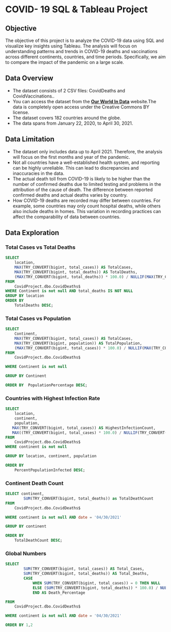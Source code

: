 # COVID- 19 SQL & Tableau Project

## Objective

 The objective of this project is to analyze the COVID-19 data using SQL and visualize key insights using Tableau. The analysis will focus on understanding patterns and trends in COVID-19 deaths and vaccinations across different continents, countries, and time periods. Specifically, we aim to compare the impact of the pandemic on a large scale.

## Data Overview

- The dataset consists of 2 CSV files: CovidDeaths and CovidVaccinations..
- You can access the dataset from the [**Our World In Data**](https://ourworldindata.org/covid-deaths) website.The data is completely open access under the Creative Commons BY license.
- The dataset covers 182 countries around the globe.
- The data spans from January 22, 2020, to April 30, 2021.

## Data Limitation
- The dataset only includes data up to April 2021. Therefore, the analysis will focus on the first months and year of the pandemic.
- Not all countries have a well-established health system, and reporting can be highly unreliable. This can lead to discrepancies and inaccuracies in the data.
- The actual death toll from COVID-19 is likely to be higher than the number of confirmed deaths due to limited testing and problems in the attribution of the cause of death. The difference between reported confirmed deaths and actual deaths varies by country.
- How COVID-19 deaths are recorded may differ between countries. For example, some countries may only count hospital deaths, while others also include deaths in homes. This variation in recording practices can affect the comparability of data between countries.

## Data Exploration

### Total Cases vs Total Deaths

``` SQL
SELECT 
    location,
    MAX(TRY_CONVERT(bigint, total_cases)) AS TotalCases,
    MAX(TRY_CONVERT(bigint, total_deaths)) AS TotalDeaths,
    (MAX(TRY_CONVERT(bigint, total_deaths)) * 100.0) / NULLIF(MAX(TRY_CONVERT(bigint, total_cases)), 0) AS DeathRate
FROM
    CovidProject.dbo.CovidDeaths$
WHERE Continent is not null AND total_deaths IS NOT NULL
GROUP BY location
ORDER BY
    TotalDeaths DESC;
```

### Total Cases vs Population

``` SQL
SELECT 
    Continent,
    MAX(TRY_CONVERT(bigint, total_cases)) AS TotalCases,
    MAX(TRY_CONVERT(bigint, population)) AS TotalPopulation,
    (MAX(TRY_CONVERT(bigint, total_cases)) * 100.0) / NULLIF(MAX(TRY_CONVERT(bigint, population)), 0) AS PopulationPercentage
FROM
    CovidProject.dbo.CovidDeaths$

WHERE Continent is not null

GROUP BY Continent

ORDER BY  PopulationPercentage DESC;

```
### Countries with Highest Infection Rate

``` SQL
SELECT
    location,
	continent,
    population,
   MAX(TRY_CONVERT(bigint, total_cases)) AS HighestInfectionCount,
   MAX((TRY_CONVERT(bigint, total_cases) * 100.0) / NULLIF(TRY_CONVERT(bigint, population), 0)) AS PercentPopulationInfected
FROM
    CovidProject.dbo.CovidDeaths$
WHERE continent is not null

GROUP BY location, continent, population

ORDER BY
    PercentPopulationInfected DESC;
```

### Continent Death Count


``` SQL
SELECT continent,
		SUM(TRY_CONVERT(bigint, total_deaths)) as TotalDeathCount
FROM
    CovidProject.dbo.CovidDeaths$

WHERE continent is not null AND date = '04/30/2021'

GROUP BY continent		

ORDER BY
    TotalDeathCount DESC;
```

### Global Numbers

``` SQL
SELECT 
		SUM(TRY_CONVERT(bigint, total_cases)) AS Total_Cases,
		SUM(TRY_CONVERT(bigint, total_deaths)) AS Total_Deaths,
		CASE
			WHEN SUM(TRY_CONVERT(bigint, total_cases)) = 0 THEN NULL
			ELSE (SUM(TRY_CONVERT(bigint, total_deaths)) * 100.0) / NULLIF(SUM(TRY_CONVERT(bigint, total_cases)), 0)
			END AS Death_Percentage

FROM
    CovidProject.dbo.CovidDeaths$	

WHERE continent is not null AND date = '04/30/2021'

ORDER BY 1,2
```


``` SQL

```

``` SQL

```
